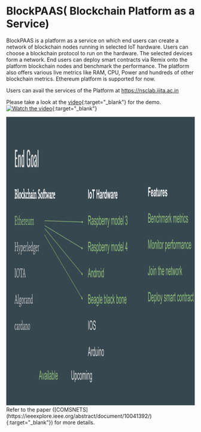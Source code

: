 # BlockPAAS( Blockchain Platform as a Service)

BlockPAAS is a platform as a service on which end users can create a network of blockchain nodes running in selected IoT hardware. Users can choose a blockchain protocol to run on the hardware. The selected devices form a network. End users can deploy smart contracts via Remix onto the platform blockchain nodes and benchmark the performance. The platform also offers various live metrics like RAM, CPU, Power and hundreds of other blockchain metrics.
Ethereum platform is supported for now.

Users can avail the services of the Platform at https://nsclab.iiita.ac.in

Please take a look at the [video](https://www.youtube.com/watch?v=ZpR_Q2gdJvA&t){:target="_blank"} for the demo.
[![Watch the video](https://img.youtube.com/vi/ZpR_Q2gdJvA/maxresdefault.jpg)](https://youtu.be/ZpR_Q2gdJvA){:target="_blank"}

<img src="BlockPaaS(Overview).svg" height="768" width="1024"/>
Refer to the paper ([COMSNETS](https://ieeexplore.ieee.org/abstract/document/10041392/){:target="_blank"}) for more details. 



